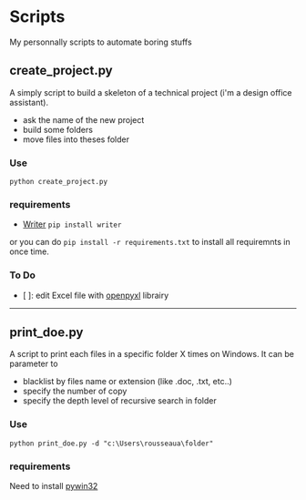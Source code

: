 Scripts
=======

My personnally scripts to automate boring stuffs

create_project.py
-----------------

A simply script to build a skeleton of a technical project (i'm a design office assistant).

* ask the name of the new project
* build some folders
* move files into theses folder

### Use

    python create_project.py

### requirements

* [Writer](https://pypi.python.org/pypi/writer) `pip install writer`

or you can do `pip install -r requirements.txt` to install all requiremnts in once time.


### To Do

* [ ]: edit Excel file with [openpyxl](http://pypi.python.org/pypi/openpyxl) librairy


-------------------------------------------------------------------------------

print_doe.py
------------

A script to print each files in a specific folder X times on Windows. 
It can be parameter to 

* blacklist by files name or extension (like .doc, .txt, etc..)
* specify the number of copy
* specify the depth level of recursive search in folder

### Use

    python print_doe.py -d "c:\Users\rousseaua\folder"

### requirements

Need to install [pywin32](https://sourceforge.net/projects/pywin32/)